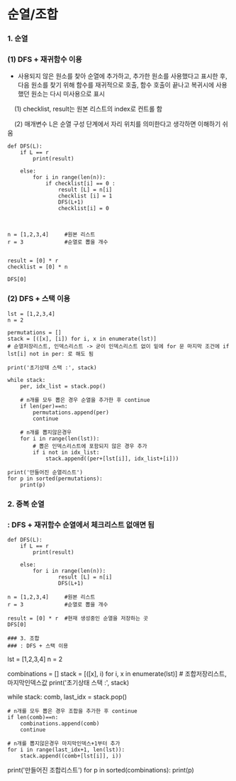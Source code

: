 # 순열/조합

### 1. 순열

### (1) DFS + 재귀함수 이용

- 사용되지 않은 원소를 찾아 순열에 추가하고, 추가한 원소를 사용했다고 표시한 후, 다음 원소를 찾기 위해 함수를 재귀적으로 호출, 함수 호출이 끝나고 복귀시에 사용했던 원소는 다시 미사용으로 표시

    (1) checklist, result는 원본 리스트의 index로 컨트롤 함

    (2) 매개변수 L은 순열 구성 단계에서 자리 위치를 의미한다고 생각하면 이해하기 쉬움

```
def DFS(L):
    if L == r
        print(result)
    
    else:
        for i in range(len(n)):
            if checklist[i] == 0 :
                result [L] = n[i]
                checklist [i] = 1
                DFS(L+1)
                checklist[i] = 0 



n = [1,2,3,4]     #원본 리스트
r = 3             #순열로 뽑을 개수


result = [0] * r
checklist = [0] * n

DFS[0]
```

### (2) DFS + 스택 이용  
```
lst = [1,2,3,4]
n = 2

permutations = []
stack = [([x], [i]) for i, x in enumerate(lst)]
# 순열저장리스트, 인덱스리스트 -> 굳이 인덱스리스트 없이 밑에 for 문 마지막 조건에 if lst[i] not in per: 로 해도 됨

print('초기상태 스택 :', stack)

while stack:
    per, idx_list = stack.pop()
    
    # n개를 모두 뽑은 경우 순열을 추가한 후 continue
    if len(per)==n:
        permutations.append(per)
        continue
        
    # n개를 뽑지않은경우
    for i in range(len(lst)):
        # 뽑은 인덱스리스트에 포함되지 않은 경우 추가
        if i not in idx_list:
            stack.append((per+[lst[i]], idx_list+[i]))

print('만들어진 순열리스트')
for p in sorted(permutations):
    print(p)

```

### 2. 중복 순열

### : DFS + 재귀함수 순열에서 체크리스트 없애면 됨

```
def DFS(L):
    if L == r
        print(result)
    
    else:
        for i in range(len(n)):
                result [L] = n[i]
                DFS(L+1)

n = [1,2,3,4]     #원본 리스트
r = 3             #순열로 뽑을 개수

result = [0] * r  #현재 생성중인 순열을 저장하는 곳
DFS[0]

### 3. 조합
### : DFS + 스택 이용  
```
lst = [1,2,3,4]
n = 2

combinations = []
stack = [([x], i) for i, x in enumerate(lst)]  # 조합저장리스트, 마지막인덱스값
print('초기상태 스택 :', stack)

while stack:
    comb, last_idx = stack.pop()
    
    # n개를 모두 뽑은 경우 조합을 추가한 후 continue
    if len(comb)==n:
        combinations.append(comb)
        continue
    
    # n개를 뽑지않은경우 마지막인덱스+1부터 추가
    for i in range(last_idx+1, len(lst)):
        stack.append((comb+[lst[i]], i))
            
print('만들어진 조합리스트')
for p in sorted(combinations):
    print(p)

```
